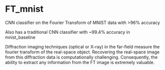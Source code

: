 # FT_mnist
CNN classifier on the Fourier Transform of MNIST data with >96% accuracy

Also has a traditional CNN classifier with ~99.4% accuracy in mnist_baseline

Diffraction imaging techniques (optical or X-ray) in the far-field measure the fourier transform of the real-space object. Recovering  the real-space image from this diffraction data is computationally challenging. Consequently, the ability to extract any information from the FT image is extremely valuable.
